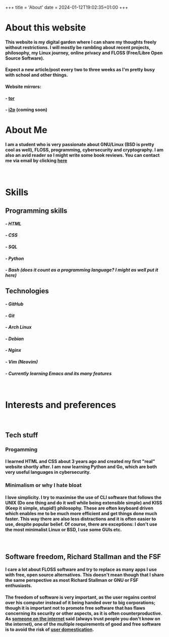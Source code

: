 +++
title = 'About'
date = 2024-01-12T19:02:35+01:00
+++

# About this website
#### This website is my digital garden where I can share my thoughts freely without restrictions. I will mostly be rambling about recent projects, philosophy, my Linux journey, online privacy and FLOSS (Free/Libre Open Source Software). 
#### Expect a new article/post every two to three weeks as I'm pretty busy with school and other things. 
#### Website mirrors:
#### - [tor](http://nyrsydbakktpwyzginicurpxweh3c4g3726lawc5azgjlcmsmxz6uyad.onion)
#### - [i2p]() (coming soon)

# About Me 

#### I am a student who is very passionate about GNU/Linux (BSD is pretty cool as well), FLOSS, programming, cybersecurity and cryptography. I am also an avid reader so I might write some book reviews. You can contact me via email by clicking [here](mailto:contact@nyrs.garden)
&nbsp;
&nbsp;
# Skills

## Programming skills
#### *- HTML*
#### *- CSS*
#### *- SQL*
#### *- Python*
#### *- Bash (does it count as a programming language? I might as well put it here)*

## Technologies
#### *- GitHub*
#### *- Git*
#### *- Arch Linux*
#### *- Debian*
#### *- Nginx*
#### *- Vim (Neovim)*
#### *- Currently learning Emacs and its many features*
&nbsp;
&nbsp;
&nbsp;
# Interests and preferences
&nbsp;
&nbsp;
## Tech stuff

### Progamming
#### I learned HTML and CSS about 3 years ago and created my first "real" website shortly after. I am now learning Python and Go, which are both very useful languages in cybersecurity.

### Minimalism or why I hate bloat
#### I love simplicity. I try to maximise the use of CLI software that follows the UNIX (Do one thing and do it well while being extensible simple) and KISS (Keep it simple, stupid!) philosophy. These are often keyboard driven which enables me to be much more efficient and get things done much faster. This way there are also less distractions and it is often easier to use, despite popular belief. Of course, there are exceptions: I don't use the most minimalist Linux or BSD, I use some GUIs etc. 
&nbsp;
&nbsp;
## Software freedom, Richard Stallman and the FSF

#### I care a lot about FLOSS software and try to replace as many apps I use with free, open source alternatives. This doesn't mean though that I share the same perspective as most Richard Stallman or GNU or FSF enthusiasts. 

#### The freedom of software is very important, as the user regains control over his computer instead of it being handed over to big corporations; though it is important not to promote free software that has flaws concerning its security or other aspects, as it is often counterproductive. As [someone on the internet](https://seirdy.one/) said (always trust people you don't know on the internet), one of the multiple requirements of good and free software is to avoid the risk of [user domestication](https://seirdy.one/posts/2021/01/27/whatsapp-and-the-domestication-of-users/).  
